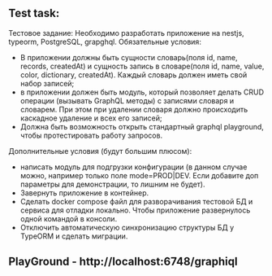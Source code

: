 ## Test task:

Тестовое задание:
Необходимо разработать приложение на nestjs, typeorm, PostgreSQL, grapghql. Обязательные условия:

- В приложении должны быть сущности словарь(поля id, name, records, createdAt) и сущность запись в словаре(поля id, name, value, color, dictionary, createdAt). Каждый словарь должен иметь свой набор записей;
- в приложении должен быть модуль, который позволяет делать CRUD операции (вызывать GraphQL методы) с записями словаря и словарем. При этом при удалении словаря должно происходить каскадное удаление и всех его записей;
- Должна быть возможность открыть стандартный graphql playground, чтобы протестировать работу запросов.

Дополнительные условия (будут большим плюсом):

- написать модуль для подгрузки конфигурации (в данном случае можно, например только поле mode=PROD|DEV. Если добавите доп параметры для демонстрации, то лишним не будет).
- Завернуть приложение в контейнер.
- Сделать docker compose файл для разворачивания тестовой БД и сервиса для отладки локально. Чтобы приложение развернулось одной командой в консоли.
- Отключить автоматическую синхронизацию структуры БД у TypeORM и сделать миграции.

## PlayGround - http://localhost:6748/graphiql
